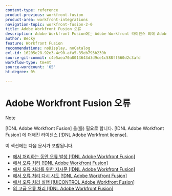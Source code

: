 ```yaml
---
content-type: reference
product-previous: workfront-fusion
product-area: workfront-integrations
navigation-topic: workfront-fusion-2-0
title: Adobe Workfront Fusion 오류
description: Adobe Workfront Fusion에는 Adobe Workfront 라이센스 외에 Adobe Workfront Fusion 라이센스가 필요합니다.
author: Becky
feature: Workfront Fusion
recommendations: noDisplay, noCatalog
exl-id: 16205e28-92e3-4c90-afa5-35eb793b239b
source-git-commit: c4e5aea70a8013643d3d9ce1c588ff560d2c3afd
workflow-type: tm+mt
source-wordcount: '65'
ht-degree: 0%

---
```


# Adobe Workfront Fusion 오류

>[!NOTE]
>
>[!DNL Adobe Workfront Fusion] 을(를) 필요로 합니다. [!DNL Adobe Workfront Fusion] 에 더해진 라이센스 [!DNL Adobe Workfront license].

이 섹션에는 다음 문서가 포함됩니다.

* [에서 처리하는 동안 오류 발생 [!DNL Adobe Workfront Fusion]](../../workfront-fusion/errors/error-processing.md)
* [에서 오류 처리 [!DNL Adobe Workfront Fusion]](../../workfront-fusion/errors/error-handling.md)
* [에서 오류 처리를 위한 지시문 [!DNL Adobe Workfront Fusion]](../../workfront-fusion/errors/directives-for-error-handling.md)
* [에서 오류 처리 다시 시도 [!DNL Adobe Workfront Fusion]](../../workfront-fusion/errors/retry.md)
* [에서 오류 처리 실행 [!UICONTROL Adobe Workfront Fusion]](../../workfront-fusion/errors/throw.md)
* [의 고급 오류 처리 [!DNL Adobe Workfront Fusion]](../../workfront-fusion/errors/advanced-error-handling.md)
